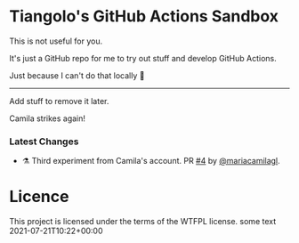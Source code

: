 # Tiangolo's GitHub Actions Sandbox

This is not useful for you.

It's just a GitHub repo for me to try out stuff and develop GitHub Actions.

Just because I can't do that locally 🤷

---


Add stuff to remove it later.

Camila strikes again!

### Latest Changes

* ⚗ Third experiment from Camila's account. PR [#4](https://github.com/tiangolo/github-actions-sandbox/pull/4) by [@mariacamilagl](https://github.com/mariacamilagl).

# Licence

This project is licensed under the terms of the WTFPL license.
some text 2021-07-21T10:22+00:00
